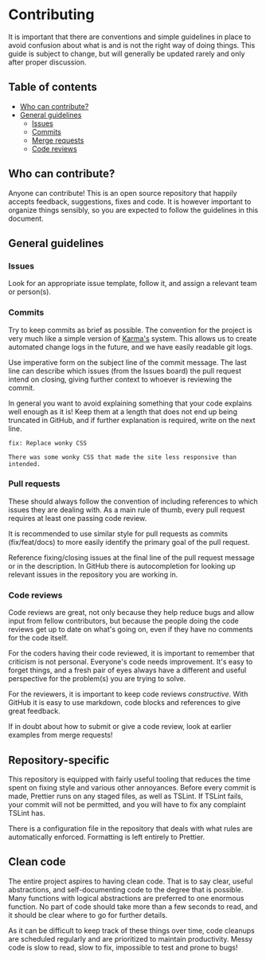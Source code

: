 # Contributing

It is important that there are conventions and simple guidelines in place to avoid confusion about what is and is not the right way of doing things. This guide is subject to change, but will generally be updated rarely and only after proper discussion.

## Table of contents

-   [Who can contribute?](https://github.com/Project-Lavinia/Lavinia-client/new/add-contributing#who-can-contribute)
-   [General guidelines](https://github.com/Project-Lavinia/Lavinia-client/new/add-contributing#general-guidelines)
    -   [Issues](https://github.com/Project-Lavinia/Lavinia-client/new/add-contributing#issues)
    -   [Commits](https://github.com/Project-Lavinia/Lavinia-client/new/add-contributing#commits)
    -   [Merge requests](https://github.com/Project-Lavinia/Lavinia-client/new/add-contributing#merge-requests)
    -   [Code reviews](https://github.com/Project-Lavinia/Lavinia-client/new/add-contributing#code-reviews)

## Who can contribute?

Anyone can contribute! This is an open source repository that happily accepts feedback, suggestions, fixes and code. It is however important to organize things sensibly, so you are expected to follow the guidelines in this document.

## General guidelines

### Issues

Look for an appropriate issue template, follow it, and assign a relevant team or person(s).

### Commits

Try to keep commits as brief as possible. The convention for the project is very much like a simple version of [Karma's](http://karma-runner.github.io/2.0/dev/git-commit-msg.html) system. This allows us to create automated change logs in the future, and we have easily readable git logs.

Use imperative form on the subject line of the commit message. The last line can describe which issues (from the Issues board) the pull request intend on closing, giving further context to whoever is reviewing the commit.

In general you want to avoid explaining something that your code explains well enough as it is! Keep them at a length that does not end up being truncated in GitHub, and if further explanation is required, write on the next line.

```
fix: Replace wonky CSS

There was some wonky CSS that made the site less responsive than intended.
```

### Pull requests

These should always follow the convention of including references to which issues they are dealing with. As a main rule of thumb, every pull request requires at least one passing code review.

It is recommended to use similar style for pull requests as commits (fix/feat/docs) to more easily identify the primary goal of the pull request.

Reference fixing/closing issues at the final line of the pull request message or in the description. In GitHub there is autocompletion for looking up relevant issues in the repository you are working in.

### Code reviews

Code reviews are great, not only because they help reduce bugs and allow input from fellow contributors, but because the people doing the code reviews get up to date on what's going on, even if they have no comments for the code itself.

For the coders having their code reviewed, it is important to remember that criticism is not personal. Everyone's code needs improvement. It's easy to forget things, and a fresh pair of eyes always have a different and useful perspective for the problem(s) you are trying to solve.

For the reviewers, it is important to keep code reviews _constructive_. With GitHub it is easy to use markdown, code blocks and references to give great feedback.

If in doubt about how to submit or give a code review, look at earlier examples from merge requests!

## Repository-specific

This repository is equipped with fairly useful tooling that reduces the time spent on fixing style and various other annoyances. Before every commit is made, Prettier runs on any staged files, as well as TSLint. If TSLint fails, your commit will not be permitted, and you will have to fix any complaint TSLint has.

There is a configuration file in the repository that deals with what rules are automatically enforced. Formatting is left entirely to Prettier.

## Clean code

The entire project aspires to having clean code. That is to say clear, useful abstractions, and self-documenting code to the degree that is possible. Many functions with logical abstractions are preferred to one enormous function. No part of code should take more than a few seconds to read, and it should be clear where to go for further details.

As it can be difficult to keep track of these things over time, code cleanups are scheduled regularly and are prioritized to maintain productivity. Messy code is slow to read, slow to fix, impossible to test and prone to bugs!
